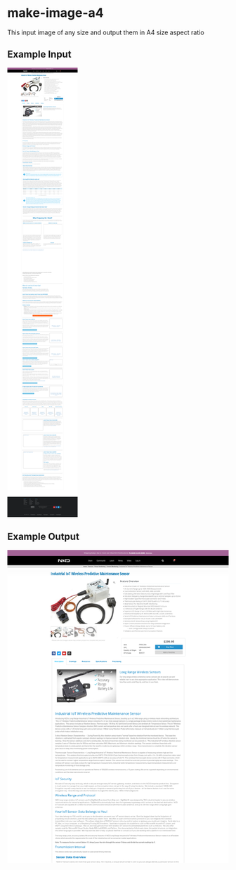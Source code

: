 # make-image-a4
This input image of any size and output them in A4 size aspect ratio

##  Example Input
![Input Image](input/iot_ncd.png)
##  Example Output
![Output Image](output/iot_ncd.png)
